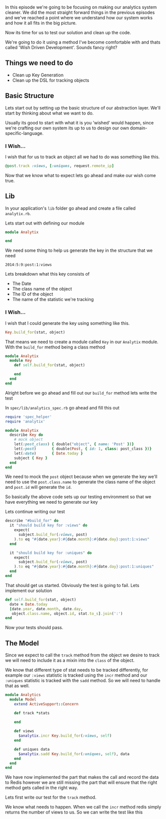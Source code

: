 In this episode we're going to be focusing on making our analytics system cleaner. We did the most straight forward things in the previous episodes and we've reached a point where we understand how our system works and how it all fits in the big picture. 

Now its time for us to test our solution and clean up the code. 

We're going to do it using a method I've become comfortable with and thats called 'Wish Driven Development'. Sounds fancy right?

## Things we need to do

+ Clean up Key Generation
+ Clean up the DSL for tracking objects

## Basic Structure

Lets start out by setting up the basic structure of our abstraction layer. We'll start by thinking about what we want to do.

Usually its good to start with what it is you 'wished' would happen, since we're crafting our own system its up to us to design our own domain-specific-language.

### I Wish...

I wish that for us to track an object all we had to do was something like this.

```ruby
@post.track :views, [:uniques, request.remote_ip]
```

Now that we know what to expect lets go ahead and make our wish come true.

## Lib

In your application's `lib` folder go ahead and create a file called `analytix.rb`.

Lets start out with defining our module

```ruby
module Analytix

end
```

We need some thing to help us generate the key in the structure that we need

```
2014:5:9:post:1:views
```

Lets breakdown what this key consists of

+ The Date
+ The class name of the object
+ The ID of the object
+ The name of the statistic we're tracking

### I Wish...

I wish that I could generate the key using something like this.

```ruby
Key.build_for(stat, object)
```

That means we need to create a module called `Key` in our `Analytix` module. With the `build_for` method being a class method

```ruby
module Analytix
  module Key
    def self.build_for(stat, object)

    end
  end
end
```

Alright before we go ahead and fill out our `build_for` method lets write the test

In `spec/lib/analytics_spec.rb` go ahead and fill this out

```ruby
require 'spec_helper'
require 'analytix'

module Analytix
  describe Key do 
    # mock object 
    let(:post_class) { double("object", { name: 'Post' })}
    let(:post)       { double(Post, { id: 1, class: post_class })}
    let(:date)       { Date.today }
    subject { Key }
  end
end
```

We need to mock the `post` object because when we generate the key we'll need to use the `post.class.name` to generate the class name of the object and `post.id` will generate the `id`.

So basically the above code sets up our testing environment so that we have everything we need to generate our key

Lets continue writing our test

```ruby
describe "#build_for" do 
  it "should build key for :views" do 
    expect(
      subject.build_for(:views, post)
    ).to eq "#{date.year}:#{date.month}:#{date.day}:post:1:views"
  end

  it "should build key for :uniques" do 
    expect(
      subject.build_for(:views, post)
    ).to eq "#{date.year}:#{date.month}:#{date.day}:post:1:uniques"
  end
end
```

That should get us started. Obviously the test is going to fail. Lets implement our solution

```ruby
def self.build_for(stat, object)
  date = Date.today
  [date.year, date.month, date.day, 
   object.class.name, object.id, stat.to_s].join(':')
end
```

Now your tests should pass.

## The Model

Since we expect to call the `track` method from the object we desire to track we will need to include it as a mixin into the `class` of the object.

We know that different type of stat needs to be tracked differently, for example our `:views` statistic is tracked using the `incr` method and our `:uniques` statistic is tracked with the `sadd` method. So we will need to handle that as well.

```ruby
module Analytics
  module Model
    extend ActiveSupport::Concern

    def track *stats
      
    end

    def views 
      $analytix.incr Key.build_for(:views, self)
    end

    def uniques data
      $analytix.sadd Key.build_for(:uniques, self), data
    end
  end
end
```

We have now implemented the part that makes the call and record the data to Redis however we are still missing the part that will ensure that the right method gets called in the right way.

Lets first write our test for the `track` method. 

We know what needs to happen. When we call the `incr` method redis simply returns the number of views to us. So we can write the test like this

```ruby


```